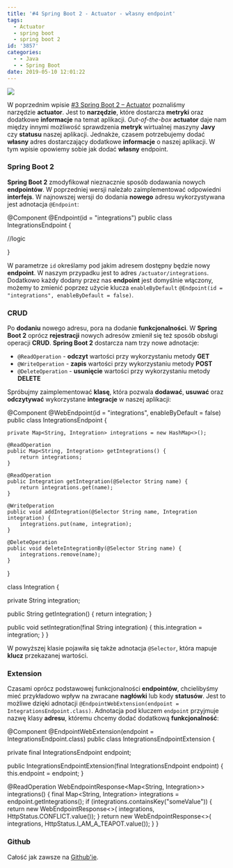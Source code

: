 ```yaml
---
title: '#4 Spring Boot 2 - Actuator - własny endpoint'
tags:
  - Actuator
  - spring boot
  - spring boot 2
id: '3857'
categories:
  - - Java
  - - Spring Boot
date: 2019-05-10 12:01:22
---
```


![](https://codecouple.pl/wp-content/uploads/2017/12/springBoot2Art.png)

W poprzednim wpisie [#3 Spring Boot 2 – Actuator](https://codecouple.pl/2019/05/03/3-spring-boot-2-actuator/) poznaliśmy narzędzie **actuator**. Jest to **narzędzie**, które dostarcza **metryki** oraz dodatkowe **informacje** na temat aplikacji. _Out-of-the-box_ **actuator** daje nam między innymi możliwość sprawdzenia **metryk** wirtualnej maszyny **Javy** czy **statusu** naszej aplikacji. Jednakże, czasem potrzebujemy dodać **własny** adres dostarczający dodatkowe **informacje** o naszej aplikacji. W tym wpisie opowiemy sobie jak dodać **własny** endpoint.
<!-- more -->
### Spring Boot 2

**Spring Boot 2** zmodyfikował nieznacznie sposób dodawania nowych **endpointów**. W poprzedniej wersji należało zaimplementować odpowiedni **interfejs**. W najnowszej wersji do dodania **nowego** adresu wykorzystywana jest adnotacja `@Endpoint`:

@Component
@Endpoint(id = "integrations")
public class IntegrationsEndpoint {

   //logic

}

W parametrze `id` określamy pod jakim adresem dostępny będzie nowy **endpoint**. W naszym przypadku jest to adres `/actuator/integrations`. Dodatkowo każdy dodany przez nas **endpoint** jest domyślnie włączony, możemy to zmienić poprzez użycie klucza `enableByDefault` `@Endpoint(id = "integrations", enableByDefault = false)`.

### CRUD

Po **dodaniu** nowego adresu, pora na dodanie **funkcjonalności**. W **Spring Boot 2** oprócz **rejestracji** nowych adresów zmienił się też sposób obsługi operacji **CRUD**. **Spring Boot 2** dostarcza nam trzy nowe adnotacje:

*   `@ReadOperation` - **odczyt** wartości przy wykorzystaniu metody **GET**
*   `@WriteOperation` - **zapis** wartości przy wykorzystaniu metody **POST**
*   `@DeleteOperation` - **usunięcie** wartości przy wykorzystaniu metody **DELETE**

Spróbujmy zaimplementować **klasę**, która pozwala **dodawać**, **usuwać** oraz **odczytywać** wykorzystane **integracje** w naszej aplikacji:

@Component
@WebEndpoint(id = "integrations", enableByDefault = false)
public class IntegrationsEndpoint {

    private Map<String, Integration> integrations = new HashMap<>();

    @ReadOperation
    public Map<String, Integration> getIntegrations() {
        return integrations;
    }

    @ReadOperation
    public Integration getIntegration(@Selector String name) {
        return integrations.get(name);
    }

    @WriteOperation
    public void addIntegration(@Selector String name, Integration integration) {
        integrations.put(name, integration);
    }

    @DeleteOperation
    public void deleteIntegrationBy(@Selector String name) {
        integrations.remove(name);
    }

}

class Integration {

  private String integration;

  public String getIntegration() {
    return integration;
  }

  public void setIntegration(final String integration) {
    this.integration = integration;
  }
}

W powyższej klasie pojawiła się także adnotacja `@Selector`, która mapuje **klucz** przekazanej wartości.

### Extension

Czasami oprócz podstawowej funkcjonalności **endpointów**, chcielibyśmy mieć przykładowo wpływ na zwracane **nagłówki** lub kody **statusów**. Jest to możliwe dzięki adnotacji `@EndpointWebExtension(endpoint = IntegrationsEndpoint.class)`. Adnotacja pod kluczem `endpoint` przyjmuje nazwę klasy **adresu**, któremu chcemy dodać dodatkową **funkcjonalność**:

@Component
@EndpointWebExtension(endpoint = IntegrationsEndpoint.class)
public class IntegrationsEndpointExtension {

   private final IntegrationsEndpoint endpoint;

   public IntegrationsEndpointExtension(final IntegrationsEndpoint endpoint) {
      this.endpoint = endpoint;
   }

   @ReadOperation
   WebEndpointResponse<Map<String, Integration>> integrations() {
      final Map<String, Integration> integrations = endpoint.getIntegrations();
      if (integrations.containsKey("someValue")) {
         return new WebEndpointResponse<>(
              integrations, 
              HttpStatus.CONFLICT.value());
      }
      return new WebEndpointResponse<>(
              integrations, 
              HttpStatus.I\_AM\_A\_TEAPOT.value());
   }
}

### Github

Całość jak zawsze na [Github'ie](https://github.com/kchrusciel/Spring-Boot-2-Examples/tree/master/spring-boot-actuator-custom-example).